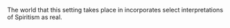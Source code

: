 The world that this setting takes place in incorporates select interpretations of Spiritism as real.